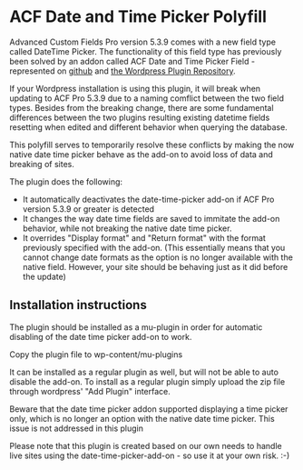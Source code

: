 # ACF Date and Time Picker Polyfill

Advanced Custom Fields Pro version 5.3.9 comes with a new field type called DateTime Picker. The functionality of this field type has previously been solved by an addon called ACF Date and Time Picker Field - represented on [github](https://github.com/soderlind/acf-field-date-time-picker) and [the Wordpress Plugin Repository](https://da.wordpress.org/plugins/acf-field-date-time-picker/).

If your Wordpress installation is using this plugin, it will break when updating to ACF Pro 5.3.9 due to a naming comflict between the two field types. Besides from the breaking change, there are some fundamental differences between the two plugins resulting existing datetime fields resetting when edited and different behavior when querying the database.

This polyfill serves to temporarily resolve these conflicts by making the now native date time picker behave as the add-on to avoid loss of data and breaking of sites.

The plugin does the following:
* It automatically deactivates the date-time-picker add-on if ACF Pro version 5.3.9 or greater is detected
* It changes the way date time fields are saved to immitate the add-on behavior, while not breaking the native date time picker.
* It overrides "Display format" and "Return format" with the format previously specified with the add-on. (This essentially means that you cannot change date formats as the option is no longer available with the native field. However, your site should be behaving just as it did before the update)

Installation instructions
-------------------------
The plugin should be installed as a mu-plugin in order for automatic disabling of the date time picker add-on to work.

Copy the plugin file to wp-content/mu-plugins

It can be installed as a regular plugin as well, but will not be able to auto disable the add-on. To install as a regular plugin simply upload the zip file through wordpress' "Add Plugin" interface.

Beware that the date time picker addon supported displaying a time picker only, which is no longer an option with the native date time picker. This issue is not addressed in this plugin

Please note that this plugin is created based on our own needs to handle live sites using the date-time-picker-add-on - so use it at your own risk. :-)
